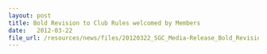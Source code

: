 ```yaml
---
layout: post
title: Bold Revision to Club Rules welcomed by Members
date:   2012-03-22
file_url: /resources/news/files/20120322_SGC_Media-Release_Bold_Revision_to_Club_Rules_welcomed_by_Members.pdf
---
```

